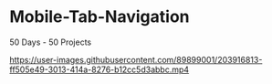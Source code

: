 # Mobile-Tab-Navigation
50 Days - 50 Projects


https://user-images.githubusercontent.com/89899001/203916813-ff505e49-3013-414a-8276-b12cc5d3abbc.mp4

